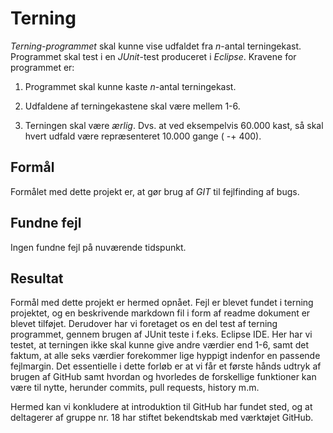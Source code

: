 # Terning
_Terning-programmet_ skal kunne vise udfaldet fra _n_-antal terningekast. Programmet skal test i en _JUnit_-test produceret i _Eclipse_. Kravene for programmet er:


1. Programmet skal kunne kaste _n_-antal terningekast.


2. Udfaldene af terningekastene skal være mellem 1-6.


3. Terningen skal være _ærlig_. Dvs. at ved eksempelvis 60.000 kast, så skal hvert udfald være repræsenteret 10.000 gange ( -+ 400).

## Formål
Formålet med dette projekt er, at gør brug af _GIT_ til fejlfinding af bugs.

## Fundne fejl
Ingen fundne fejl på nuværende tidspunkt.

## Resultat
Formål med dette projekt er hermed opnået. Fejl er blevet fundet i terning projektet, og en beskrivende markdown fil i form af readme dokument er blevet tilføjet. Derudover har vi foretaget os en del test af terning programmet, gennem brugen af JUnit teste i f.eks. Eclipse IDE. Her har vi testet, at terningen ikke skal kunne give andre værdier end 1-6, samt det faktum, at alle seks værdier forekommer lige hyppigt indenfor en passende fejlmargin. Det essentielle i dette forløb er at vi får et første hånds udtryk af brugen af GitHub samt hvordan og hvorledes de forskellige funktioner kan være til nytte, herunder commits, pull requests, history m.m.

Hermed kan vi konkludere at introduktion til GitHub har fundet sted, og at deltagerer af gruppe nr. 18 har stiftet bekendtskab med værktøjet GitHub.